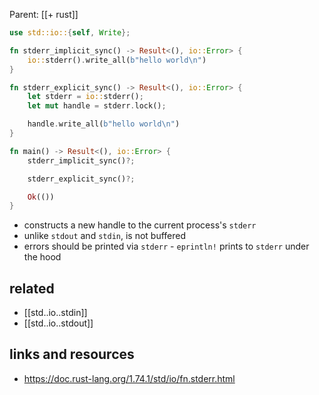 Parent: [[+ rust]]

```rust
use std::io::{self, Write};

fn stderr_implicit_sync() -> Result<(), io::Error> {
    io::stderr().write_all(b"hello world\n")
}

fn stderr_explicit_sync() -> Result<(), io::Error> {
    let stderr = io::stderr();
    let mut handle = stderr.lock();

    handle.write_all(b"hello world\n")
}

fn main() -> Result<(), io::Error> {
    stderr_implicit_sync()?;

    stderr_explicit_sync()?;

    Ok(())
}
```

- constructs a new handle to the current process's `stderr`
- unlike `stdout` and `stdin`, is not buffered
- errors should be printed via `stderr` - `eprintln!` prints to `stderr` under
    the hood

## related

- [[std..io..stdin]]
- [[std..io..stdout]]


## links and resources

- https://doc.rust-lang.org/1.74.1/std/io/fn.stderr.html
